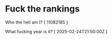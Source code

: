 # Fuck the rankings

Who the hell am I?
{ 11082185 }

What fucking year is it?
[ 2025-02-24T21:50:00Z ]
